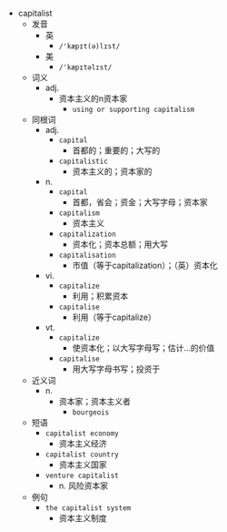 - capitalist
  - 发音
    - 英
      - `/'kæpɪt(ə)lɪst/`
    - 美
      - `/'kæpɪtəlɪst/`
  - 词义
    - adj.
      - 资本主义的n资本家
        - `using or supporting capitalism`
  - 同根词
    - adj.
      - `capital`
        - 首都的；重要的；大写的
      - `capitalistic`
        - 资本主义的；资本家的
    - n.
      - `capital`
        - 首都，省会；资金；大写字母；资本家
      - `capitalism`
        - 资本主义
      - `capitalization`
        - 资本化；资本总额；用大写
      - `capitalisation`
        - 市值（等于capitalization）；（英）资本化
    - vi.
      - `capitalize`
        - 利用；积累资本
      - `capitalise`
        - 利用（等于capitalize）
    - vt.
      - `capitalize`
        - 使资本化；以大写字母写；估计…的价值
      - `capitalise`
        - 用大写字母书写；投资于
  - 近义词
    - n.
      - 资本家；资本主义者
        - `bourgeois`
  - 短语
    - `capitalist economy`
      - 资本主义经济 
    - `capitalist country`
      - 资本主义国家 
    - `venture capitalist`
      - n. 风险资本家 
  - 例句
    - `the capitalist system`
      - 资本主义制度

